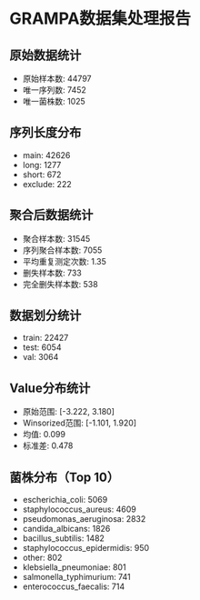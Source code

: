 # GRAMPA数据集处理报告

## 原始数据统计
- 原始样本数: 44797
- 唯一序列数: 7452
- 唯一菌株数: 1025

## 序列长度分布
- main: 42626
- long: 1277
- short: 672
- exclude: 222

## 聚合后数据统计
- 聚合样本数: 31545
- 序列聚合样本数: 7055
- 平均重复测定次数: 1.35
- 删失样本数: 733
- 完全删失样本数: 538

## 数据划分统计
- train: 22427
- test: 6054
- val: 3064

## Value分布统计
- 原始范围: [-3.222, 3.180]
- Winsorized范围: [-1.101, 1.920]
- 均值: 0.099
- 标准差: 0.478

## 菌株分布（Top 10）
- escherichia_coli: 5069
- staphylococcus_aureus: 4609
- pseudomonas_aeruginosa: 2832
- candida_albicans: 1826
- bacillus_subtilis: 1482
- staphylococcus_epidermidis: 950
- other: 802
- klebsiella_pneumoniae: 801
- salmonella_typhimurium: 741
- enterococcus_faecalis: 714
